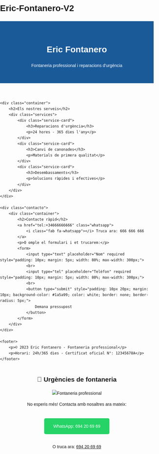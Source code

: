 # Eric-Fontanero-V2
<html lang="ca">
<head>
    <meta charset="UTF-8">
    <meta name="viewport" content="width=device-width, initial-scale=1.0">
    <title>Eric Fontanero - Fontaneria Professional</title>
    <style>
        body {
            font-family: Arial, sans-serif;
            line-height: 1.6;
            margin: 0;
            padding: 0;
        }
        header {
            background-color: #1a5a99;
            color: white;
            text-align: center;
            padding: 2rem;
        }
        .container {
            max-width: 1200px;
            margin: 0 auto;
            padding: 20px;
        }
        .services {
            display: grid;
            grid-template-columns: repeat(auto-fit, minmax(250px, 1fr));
            gap: 20px;
            margin: 40px 0;
        }
        .service-card {
            border: 1px solid #ddd;
            padding: 20px;
            border-radius: 8px;
            text-align: center;
        }
        .contacto {
            background-color: #f5f5f5;
            padding: 40px 20px;
            text-align: center;
        }
        footer {
            background-color: #333;
            color: white;
            text-align: center;
            padding: 20px;
            margin-top: 40px;
        }
        .whatsapp {
            background-color: #25D366;
            color: white;
            padding: 15px 30px;
            text-decoration: none;
            border-radius: 5px;
            display: inline-block;
            margin: 20px 0;
        }
    </style>
</head>
<body>
    <header>
        <h1>Eric Fontanero</h1>
        <p>Fontaneria professional i reparacions d'urgència</p>
    </header>

    <div class="container">
        <h2>Els nostres serveis</h2>
        <div class="services">
            <div class="service-card">
                <h3>Reparacions d'urgència</h3>
                <p>24 hores - 365 dies l'any</p>
            </div>
            <div class="service-card">
                <h3>Canvi de canonades</h3>
                <p>Materials de primera qualitat</p>
            </div>
            <div class="service-card">
                <h3>Desembassaments</h3>
                <p>Solucions ràpides i efectives</p>
            </div>
        </div>
    </div>

    <div class="contacto">
        <div class="container">
            <h2>Contacte ràpid</h2>
            <a href="tel:+34666666666" class="whatsapp">
                <i class="fab fa-whatsapp"></i> Truca ara: 666 666 666
            </a>
            <p>O omple el formulari i et trucarem:</p>
            <form>
                <input type="text" placeholder="Nom" required style="padding: 10px; margin: 5px; width: 80%; max-width: 300px;">
                <br>
                <input type="tel" placeholder="Telèfon" required style="padding: 10px; margin: 5px; width: 80%; max-width: 300px;">
                <br>
                <button type="submit" style="padding: 10px 20px; margin: 10px; background-color: #1a5a99; color: white; border: none; border-radius: 5px;">
                    Demana pressupost
                </button>
            </form>
        </div>
    </div>

    <footer>
        <p>© 2023 Eric Fontanero - Fontaneria professional</p>
        <p>Horari: 24h/365 dies - Certificat oficial N°: 12345678A</p>
    </footer>
</body>
</html>
<div style="text-align: center; margin: 40px 0;">
    <h2>🚰 Urgències de fontaneria</h2>
    <img src="https://source.unsplash.com/600x400/?plumbing" alt="Fontaneria professional" class="imatge-urgent">
    <p>No esperis més! Contacta amb nosaltres ara mateix:</p>
    <a href="https://wa.me/34694206969" class="whatsapp">
        <i class="fab fa-whatsapp"></i> WhatsApp: 694 20 69 69
    </a>
    <p style="margin: 10px;">O truca ara: <a href="tel:694206969">694 20 69 69</a></p>
</div>
